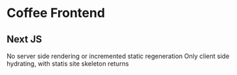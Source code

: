 # Coffee Frontend
## Next JS

No server side rendering or incremented static regeneration
Only client side hydrating, with statis site skeleton returns
